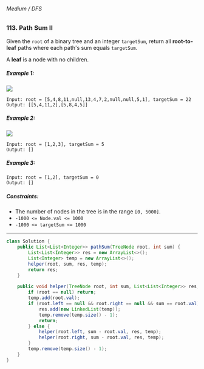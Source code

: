 ###### Medium / DFS

### 113. Path Sum II

Given the `root` of a binary tree and an integer `targetSum`, return all **root-to-leaf** paths where each path's sum equals `targetSum`.

A **leaf** is a node with no children.

 

##### Example 1:
![](https://assets.leetcode.com/uploads/2021/01/18/pathsumii1.jpg)
```
Input: root = [5,4,8,11,null,13,4,7,2,null,null,5,1], targetSum = 22
Output: [[5,4,11,2],[5,8,4,5]]
```
##### Example 2:
![](https://assets.leetcode.com/uploads/2021/01/18/pathsum2.jpg)
```
Input: root = [1,2,3], targetSum = 5
Output: []
```
##### Example 3:
```
Input: root = [1,2], targetSum = 0
Output: []
``` 

##### Constraints:

- The number of nodes in the tree is in the range `[0, 5000]`.
- `-1000 <= Node.val <= 1000`
- `-1000 <= targetSum <= 1000`

***

```java
class Solution {
    public List<List<Integer>> pathSum(TreeNode root, int sum) {
        List<List<Integer>> res = new ArrayList<>();
        List<Integer> temp = new ArrayList<>();
        helper(root, sum, res, temp);
        return res;
    }
    
    public void helper(TreeNode root, int sum, List<List<Integer>> res, List<Integer> temp) {
        if (root == null) return;
        temp.add(root.val);
        if (root.left == null && root.right == null && sum == root.val) {
            res.add(new LinkedList(temp));
            temp.remove(temp.size() - 1);
            return;
        } else {
            helper(root.left, sum - root.val, res, temp);
            helper(root.right, sum - root.val, res, temp);
        }
        temp.remove(temp.size() - 1);
    }
}
```
